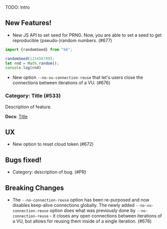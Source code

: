 TODO: Intro

## New Features!
* New JS API to set seed for PRNG. Now, you are able to set a seed to get reproducible (pseudo-)random numbers. (#677)

```js
import {randomSeed} from "k6";

randomSeed(123456789);
let rnd = Math.random();
console.log(rnd)
```

* New option `--no-vu-connection-reuse` that let's users close the connections between iterations of a VU. (#676)

### Category: Title (#533)

Description of feature.

**Docs**: [Title](http://k6.readme.io/docs/TODO)

## UX
* New option to reset cloud token (#672)

## Bugs fixed!

* Category: description of bug. (#PR)

## Breaking Changes
* The `--no-connection-reuse` option has been re-purposed and now disables keep-alive connections globally. The newly added `--no-vu-connection-reuse` option does what was previously done by `--no-connection-reuse` - it closes any open connections between iterations of a VU, but allows for reusing them inside of a single iteration. (#676)
